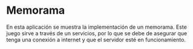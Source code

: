 # Memorama
En esta aplicación se muestra la implementación de un memorama. Este juego sirve a través de un servicios, por lo que se debe de asegurar que tenga una conexión a internet y que el servidor esté en funcionamiento.
